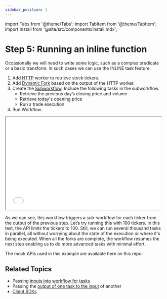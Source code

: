 ```yaml
---
sidebar_position: 1
---
```

import Tabs from '@theme/Tabs';
import TabItem from '@theme/TabItem';
import Install from '@site/src/components/install.mdx';


# Step 5: Running an inline function

Occasionally we will need to write some logic, such as a complex predicate or a basic transform. In such cases we can use 
the INLINE task feature.

<Tabs>
<TabItem value="UI" label="UI">

<div className="row">
<div className="col col--4">

1. Add [HTTP](/content/reference-docs/system-tasks/http) worker to retrieve stock tickers.
2. Add [Dynamic Fork](/content/reference-docs/operators/dynamic-fork) based on the output of the HTTP worker.
3. Create the [Subworkflow](/content/reference-docs/operators/sub-workflow). Include the following tasks in the subworkflow.<ul><li>Retrieve the previous day’s closing price and volume</li><li>Retrieve today's opening price</li><li>Run a trade execution</li></ul>
4. Run Workflow.

</div>
<div className="col">
<div className="embed-loom-video">
<iframe
  width="100%"
  height="300px"
  allow="fullscreen;"
  src={"https://www.youtube.com/embed/J0TDfs6nJhg"}
></iframe></div>
</div>
</div>
</TabItem>
</Tabs>

As we can see, this workflow triggers a sub-workflow for each ticker from the output of the previous step. Let’s try running this with 100 tickers. In this test, the API limits the tickers to 100. Still, we can run several thousand tasks in parallel, all without worrying about the state of the execution or where it's being executed. When all the forks are complete, the workflow resumes the next step enabling us to do more advanced tasks with minimal effort.

The mock APIs used in this example are available here on this repo:  

## Related Topics

- Passing [inputs into workflow for tasks](/content/guides/passing-data-task-to-task#task-inputs-referred-from-workflow-inputs)
- Passing the [output of one task to the input](/content/guides/passing-data-task-to-task#task-inputs-referred-from-other-task-outputs) of another
- [Client SDKs](/content/conductor-clients)